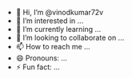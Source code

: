 - 👋 Hi, I’m @vinodkumar72v
- 👀 I’m interested in ...
- 🌱 I’m currently learning ...
- 💞️ I’m looking to collaborate on ...
- 📫 How to reach me ...
- 😄 Pronouns: ...
- ⚡ Fun fact: ...

<!---
vinodkumar72v/vinodkumar72v is a ✨ special ✨ repository because its `README.md` (this file) appears on your GitHub profile.
You can click the Preview link to take a look at your changes.
--->
